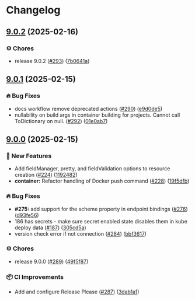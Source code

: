 # Changelog

## [9.0.2](https://github.com/prom3theu5/aspirational-manifests/compare/v9.0.1...v9.0.2) (2025-02-16)


### ⚙️ Chores

* release 9.0.2 ([#293](https://github.com/prom3theu5/aspirational-manifests/issues/293)) ([7b0641a](https://github.com/prom3theu5/aspirational-manifests/commit/7b0641acd1223ce8d6b79de330f66ee86f9b1d5e))

## [9.0.1](https://github.com/prom3theu5/aspirational-manifests/compare/v9.0.0...v9.0.1) (2025-02-15)


### 🔥 Bug Fixes

* docs workflow remove deprecated actions ([#290](https://github.com/prom3theu5/aspirational-manifests/issues/290)) ([e9d0de5](https://github.com/prom3theu5/aspirational-manifests/commit/e9d0de5831c991449a01999334501cb94c5427c2))
* nullability on build args in container building for projects. Cannot call ToDictionary on null. ([#292](https://github.com/prom3theu5/aspirational-manifests/issues/292)) ([01e0ab7](https://github.com/prom3theu5/aspirational-manifests/commit/01e0ab7b6682d860fbea7e7e813def94e5277ebc))

## [9.0.0](https://github.com/prom3theu5/aspirational-manifests/compare/v9.0.0...v9.0.0) (2025-02-15)


### 🚀 New Features

* Add fieldManager, pretty, and fieldValidation options to resource creation ([#224](https://github.com/prom3theu5/aspirational-manifests/issues/224)) ([1192482](https://github.com/prom3theu5/aspirational-manifests/commit/1192482c22417cd4b990fd2d4858d081a3d843e7))
* **container:** Refactor handling of Docker push command ([#228](https://github.com/prom3theu5/aspirational-manifests/issues/228)) ([19f5dfb](https://github.com/prom3theu5/aspirational-manifests/commit/19f5dfbfb20cdc227f65757f0d64731ad487170b))


### 🔥 Bug Fixes

* **#275:** add support for the scheme property in endpoint bindings ([#276](https://github.com/prom3theu5/aspirational-manifests/issues/276)) ([d93fe56](https://github.com/prom3theu5/aspirational-manifests/commit/d93fe56b0ba86008768818efee84c8e9378499b3))
* 186 has secrets - make sure secret enabled state disables them in kube deploy data ([#187](https://github.com/prom3theu5/aspirational-manifests/issues/187)) ([305cd5a](https://github.com/prom3theu5/aspirational-manifests/commit/305cd5a3d1f32309f6498cdda125315bd47dd31e))
* version check error if not connection ([#284](https://github.com/prom3theu5/aspirational-manifests/issues/284)) ([bbf3617](https://github.com/prom3theu5/aspirational-manifests/commit/bbf3617f3da1d66db1fa790c1db3b743dce125bf))


### ⚙️ Chores

* release 9.0.0 ([#289](https://github.com/prom3theu5/aspirational-manifests/issues/289)) ([49f5f87](https://github.com/prom3theu5/aspirational-manifests/commit/49f5f879ef787c95cbdd3b3dca369d474fbd56be))


### 📦 CI Improvements

* Add and configure Release Please ([#287](https://github.com/prom3theu5/aspirational-manifests/issues/287)) ([3dab1a1](https://github.com/prom3theu5/aspirational-manifests/commit/3dab1a1d368c27c8402839008845ae55234202a4))
